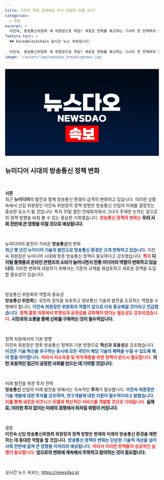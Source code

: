 ```yaml
---
title: 이진숙 취임 공영방송 이사 선임안 의결 소식!
categories:
  - 방송
excerpt: >
  이진숙, 방송통신위원회 새 위원장으로 취임! 새로운 변화를 예고하는 그녀의 첫 전체회의 현장을 놓치지 마세요!
feature_text: >
  ## koreablockchain 실시간 뉴스 속보입니다.

  이진숙, 방송통신위원회 새 위원장으로 취임! 새로운 변화를 예고하는 그녀의 첫 전체회의 현장을 놓치지 마세요!
image: '/assets/img/newsdao_breakingnews.jpg'
---
```


<p><img src="/assets/img/newsdao_breakingnews.jpg" alt="koreablockchain 속보" /></p>

<h2 data-ke-size="size26">뉴미디어 시대의 방송통신 정책 변화</h2>

<p data-ke-size="size16">&nbsp;</p>

<p><strong>서론</strong><br />
최근 <b>뉴미디어</b>의 발전과 함께 방송통신 환경이 급격히 변화하고 있습니다. 이러한 상황 속에서 신임 위원장인 이진숙 위원장의 정책 방향은 방송통신 산업의 미래를 결정짓는 중요한 요소가 될 것입니다. 특히 31일 열린 전체회의에서 그녀가 주재한 논의는 앞으로의 정책 방향을 비춰 볼 수 있는 중요한 기회였습니다. <b><span style="color: #ee2323;">방송통신 정책의 변화는</span></b> <b><span style="background-color: #21538527;">우리 사회 전반에 큰 영향을 미칠 것으로 예상됩니다.</span></b></p>

<p data-ke-size="size16">&nbsp;</p>

<p>뉴미디어의 발전이 가져온 <b>방송통신</b>의 변화<br />
<b><span style="color: #1a5490;">최근 몇 년간 뉴미디어 기술의 발전으로 방송통신 환경은 크게 변화하고 있습니다.</span></b> 이진숙 위원장은 뉴미디어 시대에 맞춘 방송통신 정책이 필요하다고 강조했습니다. <b><span style="color: #ee2323;">특히</span></b> <b><span style="background-color: #21538527;">디지털 플랫폼과 온라인 콘텐츠의 소비가 늘어나면서 전통 미디어의 역할이 변화하고 있습니다.</span></b> 이러한 변화에 대응하기 위해서는 기존의 규제를 재검토하고 새로운 정책을 도입할 필요성이 있습니다.</p>

<p data-ke-size="size16">&nbsp;</p>

<p>방송통신 위원회의 역할과 중요성<br />
<b>방송통신 위원회</b>는 국민의 권익을 보호하고 정보통신 기술의 발전을 도모하는 역할을 수행해야 합니다. <b><span style="color: #1a5490;">이진숙 위원장은 위원회의 역할이 앞으로 더욱 중요해질 것이라고 언급했습니다.</span></b> <b><span style="color: #ee2323;">정책 결정 과정에서 투명성과 공정성을 강화해야 한다는 필요성도 강조되었습니다.</span></b> <b><span style="background-color: #21538527;">시민과의 소통을 통해 신뢰를 구축하는 것이 필수적입니다.</span></b></p>

<p data-ke-size="size16">&nbsp;</p>

<p>정책 차원에서의 기본 방향<br />
이진숙 위원장은 향후 방송통신 정책의 기본 방향으로 <b>혁신과 포용성</b>을 강조했습니다. <b><span style="color: #1a5490;">이것은 기술 혁신을 추구하는 동시에 모든 국민이 해당 기술의 혜택을 누릴 수 있도록 해야 함을 의미합니다.</span></b> <b><span style="color: #ee2323;">따라서 저소득층 및 취약계층을 위한 정책이 반드시 필요합니다.</span></b> <b><span style="background-color: #21538527;">이런 포용적인 접근이 공정한 사회를 만드는 데 기여할 것입니다.</span></b></p>

<p data-ke-size="size16">&nbsp;</p>

<p>미래 발전을 위한 투자 전략<br />
<b>방송통신</b> 산업의 미래 발전을 위해서는 지속적인 <b>투자</b>가 필요합니다. <b><span style="color: #1a5490;">이진숙 위원장은 기술 개발에 대한 투자를 강조하며, 연구개발에 대한 지원이 필수적이라고 밝혔습니다.</span></b> <b><span style="color: #ee2323;">이를 통해 새로운 비즈니스 모델과 혁신적인 서비스를 개발할 것으로 기대됩니다.</span></b> <b><span style="background-color: #21538527;">실제로, 이러한 투자 없이는 미래의 경쟁에서 뒤처질 위험이 커집니다.</span></b></p>

<p data-ke-size="size16">&nbsp;</p>

<p>결론<br />
<b>이진숙 신임 방송통신위원회 위원장의 정책 방향은 현재와 미래의 방송통신 환경을 재편하는 데 중대한 역할을 할 것입니다.</b> <b><span style="color: #1a5490;">방송통신 정책의 변화는 단순한 기술적 개선을 넘어 사회 전반에 걸쳐 큰 영향을 미치리라 예상됩니다.</span></b> <b><span style="color: #ee2323;">따라서 이러한 정책들의 성공적인 실행이 필요합니다.</span></b> <b><span style="background-color: #21538527;">앞으로의 변화에 계속해서 주목하고 참여하는 것이 중요합니다.</span></b> </p>

<p data-ke-size="size16">&nbsp;</p>
실시간 뉴스 속보는, <a href="https://newsdao.kr" rel="dofollow">https://newsdao.kr</a>


